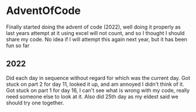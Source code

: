 # AdventOfCode
Finally started doing the advent of code (2022), well doing it properly as last years attempt at it using excel will not count, and so I thought I should share my code.  No idea if I will attempt this again next year, but it has been fun so far

## 2022
Did each day in sequence without regard for which was the current day.
Got stuck on part 2 for day 11, looked it up, and am annoyed I didn't think of it.
Got stuck on part 1 for day 16, I can't see what is wrong with my code, really need someone else to look at it.
Also did 25th day as my eldest said we should try one together.
